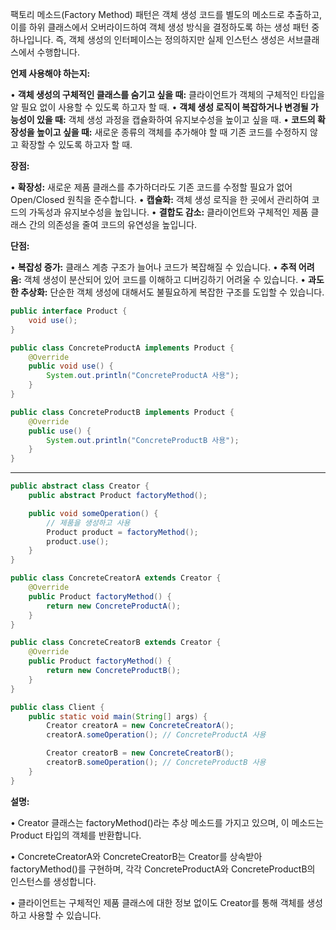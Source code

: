 팩토리 메소드(Factory Method) 패턴은 객체 생성 코드를 별도의 메소드로 추출하고, 이를 하위 클래스에서 오버라이드하여 객체 생성 방식을 결정하도록 하는 생성 패턴 중 하나입니다. 즉, 객체 생성의 인터페이스는 정의하지만 실제 인스턴스 생성은 서브클래스에서 수행합니다.

**언제 사용해야 하는지:**

• **객체 생성의 구체적인 클래스를 숨기고 싶을 때:** 클라이언트가 객체의 구체적인 타입을 알 필요 없이 사용할 수 있도록 하고자 할 때.
• **객체 생성 로직이 복잡하거나 변경될 가능성이 있을 때:** 객체 생성 과정을 캡슐화하여 유지보수성을 높이고 싶을 때.
• **코드의 확장성을 높이고 싶을 때:** 새로운 종류의 객체를 추가해야 할 때 기존 코드를 수정하지 않고 확장할 수 있도록 하고자 할 때.

**장점:**

• **확장성:** 새로운 제품 클래스를 추가하더라도 기존 코드를 수정할 필요가 없어 Open/Closed 원칙을 준수합니다.
• **캡슐화:** 객체 생성 로직을 한 곳에서 관리하여 코드의 가독성과 유지보수성을 높입니다.
• **결합도 감소:** 클라이언트와 구체적인 제품 클래스 간의 의존성을 줄여 코드의 유연성을 높입니다.

**단점:**

• **복잡성 증가:** 클래스 계층 구조가 늘어나 코드가 복잡해질 수 있습니다.
• **추적 어려움:** 객체 생성이 분산되어 있어 코드를 이해하고 디버깅하기 어려울 수 있습니다.
• **과도한 추상화:** 단순한 객체 생성에 대해서도 불필요하게 복잡한 구조를 도입할 수 있습니다.


```java
public interface Product {
    void use();
}
```

```java
public class ConcreteProductA implements Product {
    @Override
    public void use() {
        System.out.println("ConcreteProductA 사용");
    }
}

public class ConcreteProductB implements Product {
    @Override
    public use() {
        System.out.println("ConcreteProductB 사용");
    }
}
```

---

```java
public abstract class Creator {
    public abstract Product factoryMethod();

    public void someOperation() {
        // 제품을 생성하고 사용
        Product product = factoryMethod();
        product.use();
    }
}
```

```java
public class ConcreteCreatorA extends Creator {
    @Override
    public Product factoryMethod() {
        return new ConcreteProductA();
    }
}

public class ConcreteCreatorB extends Creator {
    @Override
    public Product factoryMethod() {
        return new ConcreteProductB();
    }
}
```

```java
public class Client {
    public static void main(String[] args) {
        Creator creatorA = new ConcreteCreatorA();
        creatorA.someOperation(); // ConcreteProductA 사용

        Creator creatorB = new ConcreteCreatorB();
        creatorB.someOperation(); // ConcreteProductB 사용
    }
}
```

**설명:**

• Creator 클래스는 factoryMethod()라는 추상 메소드를 가지고 있으며, 이 메소드는 Product 타입의 객체를 반환합니다.

• ConcreteCreatorA와 ConcreteCreatorB는 Creator를 상속받아 factoryMethod()를 구현하며, 각각 ConcreteProductA와 ConcreteProductB의 인스턴스를 생성합니다.

• 클라이언트는 구체적인 제품 클래스에 대한 정보 없이도 Creator를 통해 객체를 생성하고 사용할 수 있습니다.